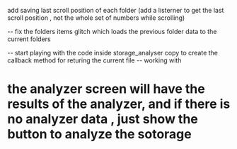 add saving last scroll position of each folder (add a listerner to get the last scroll position , not the whole set of numbers while scrolling)

-- fix the folders items glitch which loads the previous folder data to the current folders

-- start playing with the code inside storage_analyser copy to create the callback method for returing the current file
-- working with

# the analyzer screen will have the results of the analyzer, and if there is no analyzer data , just show the button to analyze the sotorage

